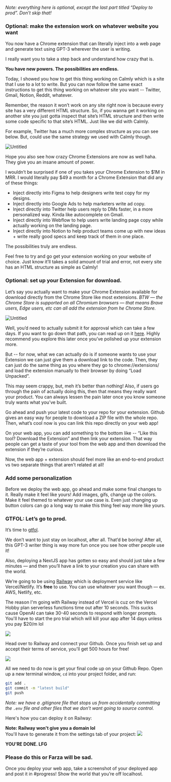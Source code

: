 
*Note: everything here is optional, except the last part titled “Deploy to prod”. Don’t skip that!*

### Optional: **make the extension work on whatever website you want**

You now have a Chrome extension that can literally inject into a web page and generate text using GPT-3 wherever the user is writing.

I really want you to take a step back and understand how crazy that is.

**You have new powers. The possibilities are endless.**

Today, I showed you how to get this thing working on Calmly which is a site that I use to a lot to write. But you can now follow the same exact instructions to get this thing working on whatever site you want -- Twitter, Gmail, Notion, Reddit, whatever.

Remember, the reason it won’t work on any site right now is because every site has a very different HTML structure. So, if you wanna get it working on another site you just gotta inspect that site’s HTML structure and then write some code specific to that site’s HTML. Just like we did with Calmly.

For example, Twitter has a much more complex structure as you can see below. But, could use the same strategy we used with Calmly though.

![Untitled](https://i.imgur.com/AVAy3fi.pngs)

Hope you also see how crazy Chrome Extensions are now as well haha. They give you an insane amount of power.

I wouldn’t be surprised if one of you takes your Chrome Extension to $1M in MRR. I would literally pay $49 a month for a Chrome Extension that did any of these things:

- Inject directly into Figma to help designers write test copy for my designs.
- Inject directly into Google Ads to help marketers write ad copy.
- Inject directly into Twitter help users reply to DMs faster, in a more personalized way. Kinda like autocomplete on Gmail.
- Inject directly into Webflow to help users write landing page copy while actually working on the landing page.
- Inject directly into Notion to help product teams come up with new ideas + write really good specs and keep track of them in one place.

The possibilities truly are endless.

Feel free to try and go get your extension working on your website of choice. Just know it’ll takes a solid amount of trial and error, not every site has an HTML structure as simple as Calmly!

### Optional: set up your Extension for download.

Let’s say you actually want to make your Chrome Extension available for download directly from the Chrome Store like most extensions. *BTW — the Chrome Store is supported on all Chromium browsers — that means Brave users, Edge users, etc can all add the extension from he Chrome Store.*

![Untitled](https://i.imgur.com/oHxDLjO.png)

Well, you’d need to actually submit it for approval which can take a few days. If you want to go down that path, you can read up on it [here](https://developer.chrome.com/docs/webstore/publish/). Highly recommend you explore this later once you’ve polished up your extension more.

But -- for now, what we can actually do is if someone wants to use your Extension we can just give them a download link to the code. Then, they can just do the same thing as you where they go to chrome://extensions/ and load the extension manually to their browser by doing “Load Unpacked”.

This may seem crappy, but, meh it’s better than nothing! Also, if users go through the pain of actually doing this, then that means they really want your product. You can always lessen the pain later once you know someone truly wants what you’ve built.

Go ahead and push your latest code to your repo for your extension. Github gives an easy way for people to download a ZIP file with the whole repo. Then, what’s cool now is you can link this repo directly on your web app!

On your web app, you can add something to the bottom like -- “Like this tool? Download the Extension” and then link your extension. That way people can get a taste of your tool from the web app and then download the extension if they’re curious.

Now, the web app + extension should feel more like an end-to-end product vs two separate things that aren’t related at all!

### Add some personalization

Before we deploy the web app, go ahead and make some final changes to it. Really make it feel like yours! Add images, gifs, change up the colors. Make it feel themed to whatever your use case is. Even just changing up button colors can go a long way to make this thing feel way more like yours.

### GTFOL: Let’s go to prod.

It’s time to [gtfol](https://www.urbandictionary.com/define.php?term=GTFOL).

We don’t want to just stay on localhost, after all. That’d be boring! After all, this GPT-3 writer thing is way more fun once you see how other people use it!

Also, deploying a NextJS app has gotten so easy and should just take a few minutes — and then you’ll have a link to your creation you can share with the world.

We’re going to be using [Railway](https://railway.app?referralCode=buildspace) which is deployment service like Vercel/Netlify. It’s **free** to use. You can use whatever you want though — ex. AWS, Netlify, etc.

The reason I'm going with Railway instead of Vercel is cuz on the Vercel Hobby plan serverless functions time out after 10 seconds. This sucks cause OpenAI can take 30-40 seconds to respond with longer prompts. You'll have to start the pro trial which will kill your app after 14 days unless you pay $20/m lol 

![](https://hackmd.io/_uploads/HkecEt3Pj.png)

Head over to Railway and connect your Github. Once you finish set up and accept their terms of service, you'll get 500 hours for free!

![](https://hackmd.io/_uploads/H1sWrFnvs.png)

All we need to do now is get your final code up on your Github Repo. Open up a new terminal window, `cd` into your project folder, and run:

```bash
git add .
git commit -m "latest build"
git push
```

*Note: we have a .gitignore file that stops us from accidentally committing the `.env` file and other files that we don’t want going to source control.*

Here's how you can deploy it on Railway:
[](https://www.loom.com/share/15d1b1c45d0b46199d677ca3dc222d17)

**Note: Railway won't give you a domain lol**  
You'll have to generate it from the settings tab of your project:
![](https://hackmd.io/_uploads/ryTbIFhDi.png)

**YOU'RE DONE. LFG**
### Please do this or Farza will be sad.

Once you deploy your web app, take a screenshot of your deployed app and post it in #progress! Show the world that you’re off localhost.
